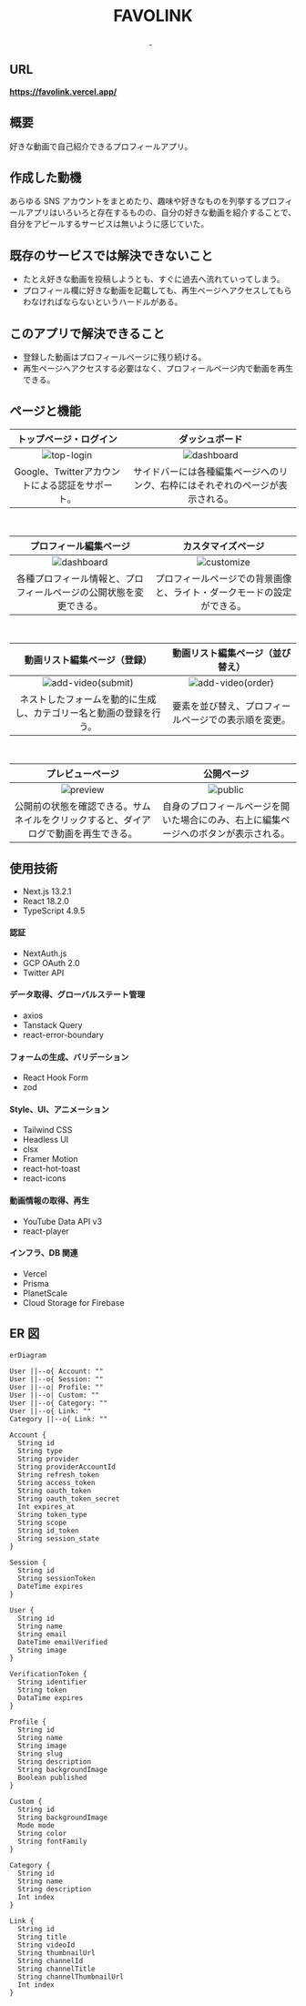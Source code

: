 <h1 align="center">FAVOLINK</h1>

<!-- [![next.js](https://img.shields.io/badge/v13.2.1-blueviolet.svg?style=for-the-badge&logo=Next.js&labelColor=000000&logoWidth=20>)](https://github.com/vercel/next.js/) -->
<!-- [![react](https://img.shields.io/badge/v18.2.0-blue.svg?style=for-the-badge&logo=React&labelColor=000000&logoWidth=20>)](https://github.com/facebook/react) -->

<p align="center">
  <a href="https://github.com/vercel/next.js/">
    <img alt="" src="https://img.shields.io/badge/v13.2.1-blueviolet.svg?style=for-the-badge&logo=Next.js&labelColor=222222&logoWidth=20" />
  </a>
  &nbsp;
  <a href="https://github.com/facebook/react">
    <img alt="" src="https://img.shields.io/badge/v18.2.0-blue.svg?style=for-the-badge&logo=React&labelColor=222222&logoWidth=20" />
  </a>
</p>

## URL

**https://favolink.vercel.app/**

## 概要

好きな動画で自己紹介できるプロフィールアプリ。

## 作成した動機

あらゆる SNS アカウントをまとめたり、趣味や好きなものを列挙するプロフィールアプリはいろいろと存在するものの、自分の好きな動画を紹介することで、自分をアピールするサービスは無いように感じていた。

## 既存のサービスでは解決できないこと

- たとえ好きな動画を投稿しようとも、すぐに過去へ流れていってしまう。
- プロフィール欄に好きな動画を記載しても、再生ページへアクセスしてもらわなければならないというハードルがある。

## このアプリで解決できること

- 登録した動画はプロフィールページに残り続ける。
- 再生ページへアクセスする必要はなく、プロフィールページ内で動画を再生できる。

## ページと機能

| トップページ・ログイン | ダッシュボード |
| :---: | :---: |
| ![top-login](https://gyazo.com/2727c5f319616ed9341e4f9a02f73a4a.gif) | ![dashboard](https://gyazo.com/48124e8b04d69e7cb5e0cade89d68b39.gif) |
| Google、Twitterアカウントによる認証をサポート。 | サイドバーには各種編集ページへのリンク、右枠にはそれぞれのページが表示される。 |

<br>

| プロフィール編集ページ | カスタマイズページ |
| :---: | :---: |
| ![dashboard](https://gyazo.com/abd721ede9f7e5392cfad6390d44308a.gif) | ![customize](https://gyazo.com/b5f579538ece489d81b925d0832d5f1c.gif) |
| 各種プロフィール情報と、プロフィールページの公開状態を変更できる。 | プロフィールページでの背景画像と、ライト・ダークモードの設定ができる。 |

<br>

| 動画リスト編集ページ（登録） | 動画リスト編集ページ（並び替え） |
| :---: | :---: |
| ![add-video(submit)](https://gyazo.com/f4cebff24935349dd6df1d86ab421801.gif) | ![add-video(order)](https://gyazo.com/91814ba69dda9e09e6b5f6b282b9b194.gif) |
| ネストしたフォームを動的に生成し、カテゴリー名と動画の登録を行う。 | 要素を並び替え、プロフィールページでの表示順を変更。 |

<br>

| プレビューページ | 公開ページ |
| :---: | :---: |
| ![preview](https://gyazo.com/f86d11097d8eab9ec0520108aac9e608.gif) | ![public](https://gyazo.com/7ca1c07a34703eea78ceaf9f99a6c302.gif) |
| 公開前の状態を確認できる。サムネイルをクリックすると、ダイアログで動画を再生できる。 | 自身のプロフィールページを開いた場合にのみ、右上に編集ページへのボタンが表示される。 |

## 使用技術

- Next.js 13.2.1
- React 18.2.0
- TypeScript 4.9.5

#### 認証

- NextAuth.js
- GCP OAuth 2.0
- Twitter API

#### データ取得、グローバルステート管理

- axios
- Tanstack Query
- react-error-boundary

#### フォームの生成、バリデーション

- React Hook Form
- zod

#### Style、UI、アニメーション

- Tailwind CSS
- Headless UI
- clsx
- Framer Motion
- react-hot-toast
- react-icons

#### 動画情報の取得、再生

- YouTube Data API v3
- react-player

#### インフラ、DB 関連

- Vercel
- Prisma
- PlanetScale
- Cloud Storage for Firebase

## ER 図

```mermaid
erDiagram

User ||--o{ Account: ""
User ||--o{ Session: ""
User ||--o| Profile: ""
User ||--o| Custom: ""
User ||--o{ Category: ""
User ||--o{ Link: ""
Category ||--o{ Link: ""

Account {
  String id
  String type
  String provider
  String providerAccountId
  String refresh_token
  String access_token
  String oauth_token
  String oauth_token_secret
  Int expires_at
  String token_type
  String scope
  String id_token
  String session_state
}

Session {
  String id
  String sessionToken
  DateTime expires
}

User {
  String id
  String name
  String email
  DateTime emailVerified
  String image
}

VerificationToken {
  String identifier
  String token
  DataTime expires
}

Profile {
  String id
  String name
  String image
  String slug
  String description
  String backgroundImage
  Boolean published
}

Custom {
  String id
  String backgroundImage
  Mode mode
  String color
  String fontFamily
}

Category {
  String id
  String name
  String description
  Int index
}

Link {
  String id
  String title
  String videoId
  String thumbnailUrl
  String channelId
  String channelTitle
  String channelThumbnailUrl
  Int index
}
```
